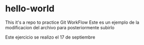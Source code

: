 # hello-world
This it's a repo to practice Git WorkFlow
Este es un ejemplo de la modificacion del archivo para posteriormente subirlo

Este ejercicio se realizo el 17 de septiembre
